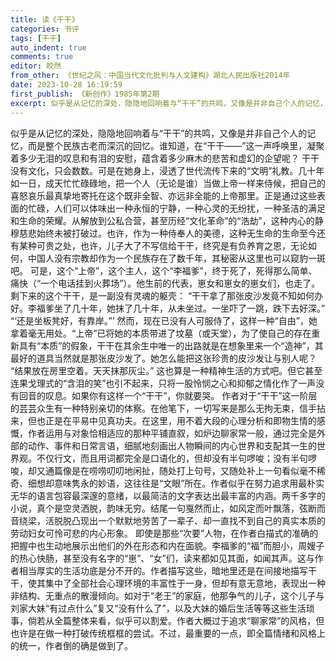 ```yaml
---
title: 读《干干》
categories: 书评
tags: [干干]
auto_indent: true
comments: true
editor: 皎然
from_other: 《世纪之风：中国当代文化批判与人文建构》湖北人民出版社2014年
date: 2023-10-28 16:19:59
first_publish: 《新创作》1985年第2期
excerpt: 似乎是从记忆的深处，隐隐地回响着与“干干”的共鸣，又像是并非自己个人的记忆，而是整个民族古老而深沉的回忆。谁知道，在“干干——”这一声呼唤里，凝聚着多少无泪的叹息和有泪的安慰，蕴含着多少麻木的悲苦和虚幻的企望呢？
---
```

似乎是从记忆的深处，隐隐地回响着与“干干”的共鸣，又像是并非自己个人的记忆，而是整个民族古老而深沉的回忆。谁知道，在“干干——”这一声呼唤里，凝聚着多少无泪的叹息和有泪的安慰，蕴含着多少麻木的悲苦和虚幻的企望呢？
干干没有文化，只会数数。可是在她身上，浸透了世代流传下来的“文明”礼教。几十年如一日，成天忙忙碌碌地，把一个人（无论是谁）当做上帝一样来侍候，把自己的喜怒哀乐最真挚地寄托在这个既非全智、亦远非全能的上帝那里。正是通过这些表面的忙碌，人们可以体味出一种永恒的宁静，一种心灵的无纷扰，一种圣洁的满足和生命的荣耀。从解放到公私合营，甚至历经“文化革命”的“浩劫”，这种内心的静穆慈悲始终未被打破过。也许，作为一种侍奉人的美德，这种无生命的生命至今还有某种可贵之处，也许，儿子大了不写信给干干，终究是有负养育之恩，无论如何，中国人没有宗教却作为一个民族存在了数千年，其秘密从这里也可以窥豹一斑吧。
可是，这个“上帝”，这个主人，这个“李福爹”，终于死了，死得那么简单、痛快（“一个电话挂到火葬场”）。他生前的代表，崽女和崽女的崽女们，也走了。剩下来的这个干干，是一副没有灵魂的躯壳：
“干干拿了那张皮沙发竟不知如何办好。李福爹坐了几十年，她抹了几十年，从未坐过。一坐吓了一跳，跌下去好深。”
“‘还是坐板凳好，有靠岸。”’
然而，现在已没有人可服侍了，这样一种“自由”，她拿着毫无用处。“上帝”已将她的本质带进了坟墓（或天堂），为了使自己的存在重新具有“本质”的假象，干干在其余生中唯一的出路就是在想象里来一个“造神”，其最好的道具当然就是那张皮沙发了。她怎么能把这张珍贵的皮沙发让与别人呢？
“结果放在房里空着。天天抹那灰尘。”
这也算是一种精神生活的方式吧。但它甚至连果戈理式的“含泪的笑”也引不起来，只将一股怜悯之心和抑郁之情化作了一声没有回音的叹息。如果你有这样一个“干干”，你就要哭。
作者对于“干干”这一阶层的芸芸众生有一种特别亲切的体察。在他笔下，一切写来是那么无拘无束，信手拈来，但也正是在平易中见真功夫。在这里，用不着大段的心理分析和即物生情的感慨，作者运用与对象恰相适应的那种平铺直叙，如炉边聊家常一般，通过完全是外部的动作、事件和日常言语，细腻地刻画出人物瞬间的内心世界和支配其一生的世界观。不仅行文，而且用词都完全是口语化的，但却没有半句啰唆；没有半句啰唆，却又通篇像是在唠唠叨叨地闲扯，随处打上句号，又随处补上一句看似毫不稀奇、细想却意味隽永的妙语，这往往是“文眼”所在。作者似乎在努力追求用最朴实无华的语言包容最深邃的意绪，以最简洁的文字表达出最丰富的内涵。两千多字的小说，真个是空灵洒脱，韵味无穷。结尾一句戛然而止，如风定而叶飘落，弦断而音绕梁，活脱脱凸现出一个默默地劳苦了一辈子、却一直找不到自己的真实本质的劳动妇女可怜可悲的内心形象。
即使是那些“次要”人物，在作者白描式的准确的把握中也生动地展示出他们的外在形态和内在面貌。李福爹的“福”而胆小，周嫂子的热心快肠，甚至没有名字的“崽”、“女”们，读来都如见其面，如闻其声。这与作者相当厚实的生活功底是分不开的。作者描写这些，暗地里还是在间接地描写干干，使其集中了全部社会心理环境的丰富性于一身，但却有意无意地，表现出一种非结构、无重点的散漫倾向。如对于“老王”的家庭，他那争气的儿子，这个儿子与刘家大妹“有过点什么”复又“没有什么了”，以及大妹的婚后生活等等这些生活琐事，倘若从全篇整体来看，似乎可以割爱。作者大概过于追求“聊家常”的风格，但也许是在做一种打破传统框框的尝试。不过，最重要的一点，即全篇情绪和风格上的统一，作者倒的确是做到了。
